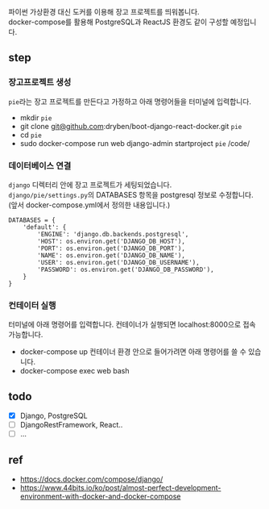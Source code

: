 파이썬 가상환경 대신 도커를 이용해 장고 프로젝트를 띄워봅니다.  
docker-compose를 활용해 PostgreSQL과 ReactJS 환경도 같이 구성할 예정입니다.

## step
### 장고프로젝트 생성
`pie`라는 장고 프로젝트를 만든다고 가정하고 아래 명령어들을 터미널에 입력합니다.
- mkdir `pie`
- git clone git@github.com:dryben/boot-django-react-docker.git `pie`
- cd `pie`
- sudo docker-compose run web django-admin startproject `pie` /code/

### 데이터베이스 연결
`django` 디렉터리 안에 장고 프로젝트가 세팅되었습니다.  
`django/pie/settings.py`의 DATABASES 항목을 postgresql 정보로 수정합니다.  
(앞서 docker-compose.yml에서 정의한 내용입니다.)
```
DATABASES = {
    'default': {
        'ENGINE': 'django.db.backends.postgresql',
        'HOST': os.environ.get('DJANGO_DB_HOST'),
        'PORT': os.environ.get('DJANGO_DB_PORT'),
        'NAME': os.environ.get('DJANGO_DB_NAME'),
        'USER': os.environ.get('DJANGO_DB_USERNAME'),
        'PASSWORD': os.environ.get('DJANGO_DB_PASSWORD'),
    }
}
```

### 컨테이터 실행
터미널에 아래 명령어를 입력합니다. 컨테이너가 실행되면 localhost:8000으로 접속 가능합니다.
- docker-compose up
컨테이너 환경 안으로 들어가려면 아래 명령어를 쓸 수 있습니다.
- docker-compose exec web bash

## todo
- [x] Django, PostgreSQL
- [ ] DjangoRestFramework, React..
- [ ] ...

## ref
- https://docs.docker.com/compose/django/
- https://www.44bits.io/ko/post/almost-perfect-development-environment-with-docker-and-docker-compose